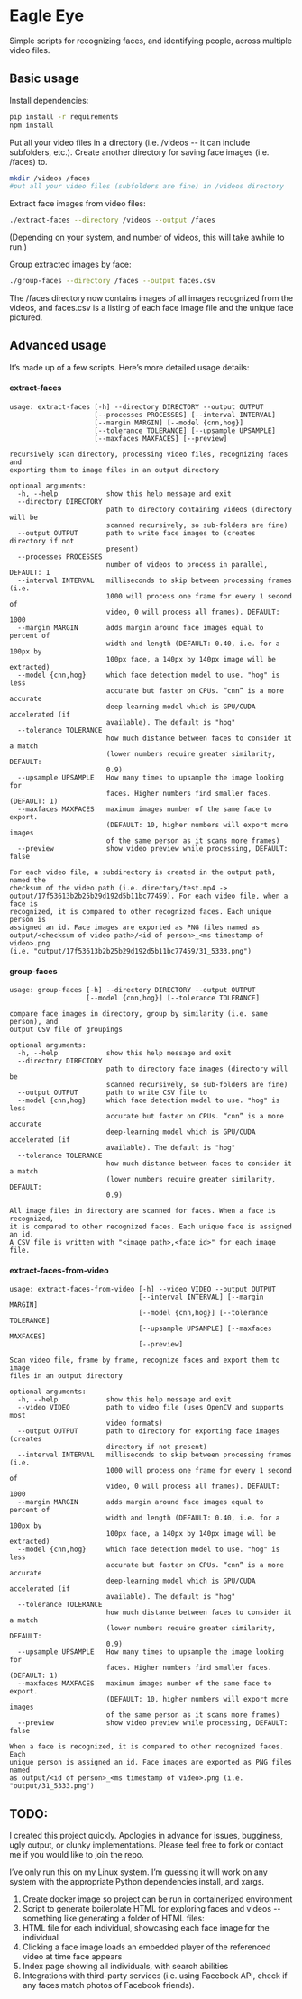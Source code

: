 # Eagle Eye

Simple scripts for recognizing faces, and identifying people, across multiple video files. 

## Basic usage

Install dependencies:

```bash
pip install -r requirements
npm install
```

Put all your video files in a directory (i.e. /videos -- it can include subfolders, etc.). Create another directory for saving face images (i.e. /faces) to.

```bash
mkdir /videos /faces
#put all your video files (subfolders are fine) in /videos directory
```

Extract face images from video files:

```bash
./extract-faces --directory /videos --output /faces
```

(Depending on your system, and number of videos, this will take awhile to run.)

Group extracted images by face:

```bash
./group-faces --directory /faces --output faces.csv
```

The /faces directory now contains images of all images recognized from the videos, and faces.csv is a listing of each face image file and the unique face pictured.

## Advanced usage

It’s made up of a few scripts. Here’s more detailed usage details:

#### extract-faces

```
usage: extract-faces [-h] --directory DIRECTORY --output OUTPUT
                     [--processes PROCESSES] [--interval INTERVAL]
                     [--margin MARGIN] [--model {cnn,hog}]
                     [--tolerance TOLERANCE] [--upsample UPSAMPLE]
                     [--maxfaces MAXFACES] [--preview]

recursively scan directory, processing video files, recognizing faces and
exporting them to image files in an output directory

optional arguments:
  -h, --help            show this help message and exit
  --directory DIRECTORY
                        path to directory containing videos (directory will be
                        scanned recursively, so sub-folders are fine)
  --output OUTPUT       path to write face images to (creates directory if not
                        present)
  --processes PROCESSES
                        number of videos to process in parallel, DEFAULT: 1
  --interval INTERVAL   milliseconds to skip between processing frames (i.e.
                        1000 will process one frame for every 1 second of
                        video, 0 will process all frames). DEFAULT: 1000
  --margin MARGIN       adds margin around face images equal to percent of
                        width and length (DEFAULT: 0.40, i.e. for a 100px by
                        100px face, a 140px by 140px image will be extracted)
  --model {cnn,hog}     which face detection model to use. "hog" is less
                        accurate but faster on CPUs. “cnn” is a more accurate
                        deep-learning model which is GPU/CUDA accelerated (if
                        available). The default is "hog"
  --tolerance TOLERANCE
                        how much distance between faces to consider it a match
                        (lower numbers require greater similarity, DEFAULT:
                        0.9)
  --upsample UPSAMPLE   How many times to upsample the image looking for
                        faces. Higher numbers find smaller faces. (DEFAULT: 1)
  --maxfaces MAXFACES   maximum images number of the same face to export.
                        (DEFAULT: 10, higher numbers will export more images
                        of the same person as it scans more frames)
  --preview             show video preview while processing, DEFAULT: false

For each video file, a subdirectory is created in the output path, named the
checksum of the video path (i.e. directory/test.mp4 ->
output/17f53613b2b25b29d192d5b11bc77459). For each video file, when a face is
recognized, it is compared to other recognized faces. Each unique person is
assigned an id. Face images are exported as PNG files named as
output/<checksum of video path>/<id of person>_<ms timestamp of video>.png
(i.e. "output/17f53613b2b25b29d192d5b11bc77459/31_5333.png")
```

#### group-faces

```
usage: group-faces [-h] --directory DIRECTORY --output OUTPUT
                   [--model {cnn,hog}] [--tolerance TOLERANCE]

compare face images in directory, group by similarity (i.e. same person), and
output CSV file of groupings

optional arguments:
  -h, --help            show this help message and exit
  --directory DIRECTORY
                        path to directory face images (directory will be
                        scanned recursively, so sub-folders are fine)
  --output OUTPUT       path to write CSV file to
  --model {cnn,hog}     which face detection model to use. "hog" is less
                        accurate but faster on CPUs. “cnn” is a more accurate
                        deep-learning model which is GPU/CUDA accelerated (if
                        available). The default is "hog"
  --tolerance TOLERANCE
                        how much distance between faces to consider it a match
                        (lower numbers require greater similarity, DEFAULT:
                        0.9)

All image files in directory are scanned for faces. When a face is recognized,
it is compared to other recognized faces. Each unique face is assigned an id.
A CSV file is written with "<image path>,<face id>" for each image file.
```

#### extract-faces-from-video

```
usage: extract-faces-from-video [-h] --video VIDEO --output OUTPUT
                                [--interval INTERVAL] [--margin MARGIN]
                                [--model {cnn,hog}] [--tolerance TOLERANCE]
                                [--upsample UPSAMPLE] [--maxfaces MAXFACES]
                                [--preview]

Scan video file, frame by frame, recognize faces and export them to image
files in an output directory

optional arguments:
  -h, --help            show this help message and exit
  --video VIDEO         path to video file (uses OpenCV and supports most
                        video formats)
  --output OUTPUT       path to directory for exporting face images (creates
                        directory if not present)
  --interval INTERVAL   milliseconds to skip between processing frames (i.e.
                        1000 will process one frame for every 1 second of
                        video, 0 will process all frames). DEFAULT: 1000
  --margin MARGIN       adds margin around face images equal to percent of
                        width and length (DEFAULT: 0.40, i.e. for a 100px by
                        100px face, a 140px by 140px image will be extracted)
  --model {cnn,hog}     which face detection model to use. "hog" is less
                        accurate but faster on CPUs. “cnn” is a more accurate
                        deep-learning model which is GPU/CUDA accelerated (if
                        available). The default is "hog"
  --tolerance TOLERANCE
                        how much distance between faces to consider it a match
                        (lower numbers require greater similarity, DEFAULT:
                        0.9)
  --upsample UPSAMPLE   How many times to upsample the image looking for
                        faces. Higher numbers find smaller faces. (DEFAULT: 1)
  --maxfaces MAXFACES   maximum images number of the same face to export.
                        (DEFAULT: 10, higher numbers will export more images
                        of the same person as it scans more frames)
  --preview             show video preview while processing, DEFAULT: false

When a face is recognized, it is compared to other recognized faces. Each
unique person is assigned an id. Face images are exported as PNG files named
as output/<id of person>_<ms timestamp of video>.png (i.e.
"output/31_5333.png")
```

## TODO:

I created this project quickly. Apologies in advance for issues, bugginess, ugly output, or clunky implementations. Please feel free to fork or contact me if you would like to join the repo.

I’ve only run this on my Linux system. I’m guessing it will work on any system with the appropriate Python dependencies install, and xargs.

1. Create docker image so project can be run in containerized environment
2. Script to generate boilerplate HTML for exploring faces and videos -- something like generating a folder of HTML files:
  1. HTML file for each individual, showcasing each face image for the individual
  2. Clicking a face image loads an embedded player of the referenced video at time face appears
  3. Index page showing all individuals, with search abilities
3. Integrations with third-party services (i.e. using Facebook API, check if any faces match photos of Facebook friends).
